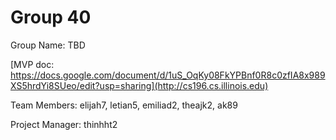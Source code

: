 # Group 40
Group Name: TBD

[MVP doc: https://docs.google.com/document/d/1uS_OqKy08FkYPBnf0R8c0zfIA8x989XS5hrdYi8SUeo/edit?usp=sharing](http://cs196.cs.illinois.edu)

Team Members: elijah7, letian5, emiliad2, theajk2, ak89

Project Manager: thinhht2
